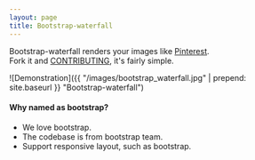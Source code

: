 ```yaml
---
layout: page
title: Bootstrap-waterfall
---
```


Bootstrap-waterfall renders your images like [Pinterest](https://www.pinterest.com/).  
Fork it and [CONTRIBUTING](https://github.com/Mystist/bootstrap-waterfall/blob/master/CONTRIBUTING.md), it's fairly simple.

![Demonstration]({{ "/images/bootstrap_waterfall.jpg" | prepend: site.baseurl }} "Bootstrap-waterfall")

#### Why named as bootstrap?
- We love bootstrap.
- The codebase is from bootstrap team.
- Support responsive layout, such as bootstrap.